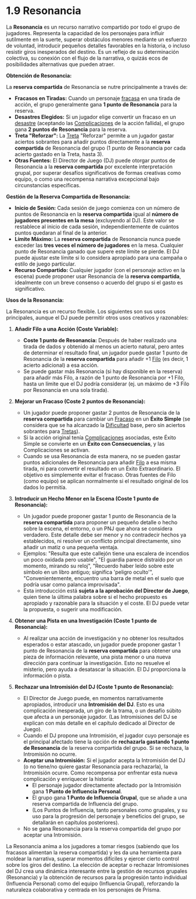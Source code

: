 # 1.9 Resonancia

La **Resonancia** es un recurso narrativo compartido por todo el grupo de jugadores. Representa la capacidad de los personajes para influir sutilmente en la suerte, superar obstáculos menores mediante un esfuerzo de voluntad, introducir pequeños detalles favorables en la historia, o incluso resistir giros inesperados del destino. Es un reflejo de su determinación colectiva, su conexión con el flujo de la narrativa, o quizás ecos de posibilidades alternativas que pueden atraer.

**Obtención de Resonancia:**

La **reserva compartida** de Resonancia se nutre principalmente a través de:

*   **Fracasos en Tiradas:** Cuando un personaje [fracasa](./01.04_Aciertos_y_Tipos_de_Exito.md) en una tirada de acción, el grupo generalmente gana **1 punto de Resonancia** para la reserva.
*   **Desastres Elegidos:** Si un jugador elige convertir un fracaso en un [desastre](./01.04_Aciertos_y_Tipos_de_Exito.md) (aceptando las [Complicaciones](./01.07_Complicaciones.md) de la acción fallida), el grupo gana **2 puntos de Resonancia** para la reserva.
*   **Treta "Reforzar":** La [Treta](./01.08_Tretas.md) "Reforzar" permite a un jugador gastar aciertos sobrantes para añadir puntos directamente a la **reserva compartida** de Resonancia del grupo (1 punto de Resonancia por cada acierto gastado en la Treta, hasta 3).
*   **Otras Fuentes:** El Director de Juego (DJ) puede otorgar puntos de Resonancia a la **reserva compartida** por excelente interpretación grupal, por superar desafíos significativos de formas creativas como equipo, o como una recompensa narrativa excepcional bajo circunstancias específicas.

**Gestión de la Reserva Compartida de Resonancia:**

*   **Inicio de Sesión:** Cada sesión de juego comienza con un número de puntos de Resonancia en la **reserva compartida** igual al **número de jugadores presentes en la mesa** (excluyendo al DJ). Este valor se restablece al inicio de cada sesión, independientemente de cuántos puntos quedaran al final de la anterior.
*   **Límite Máximo:** La **reserva compartida** de Resonancia nunca puede exceder las **tres veces el número de jugadores** en la mesa. Cualquier punto de Resonancia ganado que supere este límite se pierde. El DJ puede ajustar este límite si lo considera apropiado para una campaña o estilo de juego particular.
*   **Recurso Compartido:** Cualquier jugador (con el personaje activo en la escena) puede proponer usar Resonancia de la **reserva compartida**, idealmente con un breve consenso o acuerdo del grupo si el gasto es significativo.

**Usos de la Resonancia:**

La Resonancia es un recurso flexible. Los siguientes son sus usos principales, aunque el DJ puede permitir otros usos creativos y razonables:

1.  **Añadir Filo a una Acción (Coste Variable):**
    *   **Coste 1 punto de Resonancia:** Después de haber realizado una tirada de dados y obtenido al menos un acierto natural, pero antes de determinar el resultado final, un jugador puede gastar 1 punto de Resonancia de la **reserva compartida** para añadir +1 [Filo](./01.05_Filo.md) (es decir, 1 acierto adicional) a esa acción.
    *   Se puede gastar más Resonancia (si hay disponible en la reserva) para añadir más Filo, a razón de 1 punto de Resonancia por +1 Filo, hasta un límite que el DJ podría considerar (ej. un máximo de +3 Filo por Resonancia en una sola tirada).

2.  **Mejorar un Fracaso (Coste 2 puntos de Resonancia):**
    *   Un jugador puede proponer gastar 2 puntos de Resonancia de la **reserva compartida** para cambiar un [Fracaso](./01.04_Aciertos_y_Tipos_de_Exito.md) en un **Éxito Simple** (se considera que se ha alcanzado la [Dificultad](./01.06_Dificultad.md) base, pero sin aciertos sobrantes para [Tretas](./01.08_Tretas.md)).
    *   Si la acción original tenía [Complicaciones](./01.07_Complicaciones.md) asociadas, este Éxito Simple se convierte en un **Éxito con Consecuencias**, y las Complicaciones se activan.
    *   Cuando se usa Resonancia de esta manera, no se pueden gastar puntos adicionales de Resonancia para añadir [Filo](./01.05_Filo.md) a esa misma tirada, ni para convertir el resultado en un Éxito Extraordinario. El objetivo es simplemente evitar el fracaso. Otras fuentes de Filo (como equipo) se aplican normalmente si el resultado original de los dados lo permitía.

3.  **Introducir un Hecho Menor en la Escena (Coste 1 punto de Resonancia):**
    *   Un jugador puede proponer gastar 1 punto de Resonancia de la **reserva compartida** para proponer un pequeño detalle o hecho sobre la escena, el entorno, o un PNJ que ahora se considera verdadero. Este detalle debe ser menor y no contradecir hechos ya establecidos, ni resolver un conflicto principal directamente, sino añadir un matiz o una pequeña ventaja.
    *   Ejemplos: "Resulta que este callejón tiene una escalera de incendios un poco oxidada pero usable", "El guardia parece distraído por un momento, mirando su reloj", "Recuerdo haber leído sobre este símbolo en un libro antiguo; significa 'peligro oculto'", "Convenientemente, encuentro una barra de metal en el suelo que podría usar como palanca improvisada".
    *   Esta introducción está **sujeta a la aprobación del Director de Juego**, quien tiene la última palabra sobre si el hecho propuesto es apropiado y razonable para la situación y el coste. El DJ puede vetar la propuesta, o sugerir una modificación.

4.  **Obtener una Pista en una Investigación (Coste 1 punto de Resonancia):**
    *   Al realizar una acción de investigación y no obtener los resultados esperados o estar atascado, un jugador puede proponer gastar 1 punto de Resonancia de la **reserva compartida** para obtener una pieza de información relevante, una pista menor o una nueva dirección para continuar la investigación. Esto no resuelve el misterio, pero ayuda a desatascar la situación. El DJ proporciona la información o pista.

5.  **Rechazar una Intromisión del DJ (Coste 1 punto de Resonancia):**
    *   El Director de Juego puede, en momentos narrativamente apropiados, introducir una **Intromisión del DJ**. Esto es una complicación inesperada, un giro de la trama, o un desafío súbito que afecta a un personaje jugador. (Las Intromisiones del DJ se explican con más detalle en el capítulo dedicado al Director de Juego).
    *   Cuando el DJ propone una Intromisión, el jugador cuyo personaje es el principal afectado tiene la opción de **rechazarla gastando 1 punto de Resonancia** de la reserva compartida del grupo. Si se rechaza, la Intromisión no ocurre.
    *   **Aceptar una Intromisión:** Si el jugador acepta la Intromisión del DJ (o no tiene/no quiere gastar Resonancia para rechazarla), la Intromisión ocurre. Como recompensa por enfrentar esta nueva complicación y enriquecer la historia:
        *   El personaje jugador directamente afectado por la Intromisión gana **1 Punto de Influencia Personal**.
        *   El grupo gana **1 Punto de Influencia Grupal**, que se añade a una reserva compartida de Influencia del grupo.
        *   (Los Puntos de Influencia, tanto personales como grupales, y su uso para la progresión del personaje y beneficios del grupo, se detallarán en capítulos posteriores).
    *   No se gana Resonancia para la reserva compartida del grupo por aceptar una Intromisión.

La Resonancia anima a los jugadores a tomar riesgos (sabiendo que los fracasos alimentan la reserva compartida) y les da una herramienta para moldear la narrativa, superar momentos difíciles y ejercer cierto control sobre los giros del destino. La elección de aceptar o rechazar Intromisiones del DJ crea una dinámica interesante entre la gestión de recursos grupales (Resonancia) y la obtención de recursos para la progresión tanto individual (Influencia Personal) como del equipo (Influencia Grupal), reforzando la naturaleza colaborativa y centrada en los personajes de Prisma.
